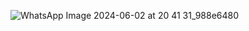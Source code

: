 ![WhatsApp Image 2024-06-02 at 20 41 31_988e6480](https://github.com/darren11358555/rn-assignment3-11358555/assets/152318064/86f9638d-1f42-4de0-9c4f-f4561a15f76b)
